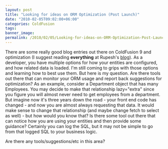 ```yaml
---
layout: post
title: "Looking for ideas on ORM Optimization (Post Launch)"
date: "2010-02-05T09:02:00+06:00"
categories: ColdFusion 
tags: 
banner_image: 
permalink: /2010/02/05/Looking-for-ideas-on-ORM-Optimization-Post-Launch
---
```


There are some really good blog entries out there on ColdFusion 9 and optimization (I suggest reading <b>everything</b> at Rupesh's <a href="http://www.rupeshk.org/blog/">blog</a>). As a developer, you have multiple options for how your entities are configured, and how related data is loaded. I'm still coming to grips with those options and learning how to best use them. But here is my question. Are there tools out there that can monitor your ORM usage and report back suggestions for optimization? As an example, consider a Department object that has many Employees. You may decide to make that relationship lazy="extra" since you figure you will almost never need to get employees from a department. But imagine now it's three years down the road - your front end code has changed - and now you are almost always requesting that data. It would make sense to change that relationship (and maybe change fetch to select as well) - but how would you know that? Is there some tool out there that can notice how you are using your entities and then provide some guidance? Certainly you can log the SQL, but it may not be simple to go from that logged SQL to your business logic.

Are there any tools/suggestions/etc in this area?